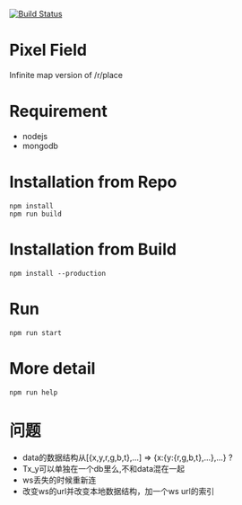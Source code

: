 [![Build Status](https://travis-ci.org/hzhangxyz/pixelField.svg?branch=master)](https://travis-ci.org/hzhangxyz/pixelField)

# Pixel Field

Infinite map version of /r/place

# Requirement

- nodejs
- mongodb

# Installation from Repo

```
npm install
npm run build
```

# Installation from Build

```
npm install --production
```

# Run

```
npm run start
```

# More detail

```
npm run help
```

# 问题

- data的数据结构从[{x,y,r,g,b,t},...] => {x:{y:{r,g,b,t},...},...} ?
- Tx_y可以单独在一个db里么,不和data混在一起
- ws丢失的时候重新连
- 改变ws的url并改变本地数据结构，加一个ws url的索引
